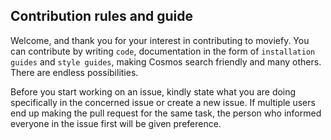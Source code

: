 

## Contribution rules and guide
  
Welcome, and thank you for your interest in contributing to moviefy. 
You can contribute by writing `code`, documentation in the form of `installation guides` and `style guides`, making Cosmos search friendly and many others. There are endless possibilities. 

Before you start working on an issue, kindly state what you are doing specifically in the concerned issue or create a new issue. If multiple users end up making the pull request for the same task, the person who informed everyone in the issue first will be given preference. 

		
	


	
	
